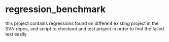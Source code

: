# regression_benchmark
this project contains regressions found on different existing project in the SVN repos, and script to checkout and test project in order to find the failed test easily


